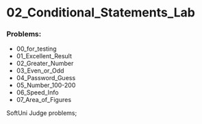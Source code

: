 # 02_Conditional_Statements_Lab

### Problems:
- 00_for_testing
- 01_Excellent_Result
- 02_Greater_Number
- 03_Even_or_Odd
- 04_Password_Guess
- 05_Number_100-200
- 06_Speed_Info
- 07_Area_of_Figures


SoftUni Judge problems;
